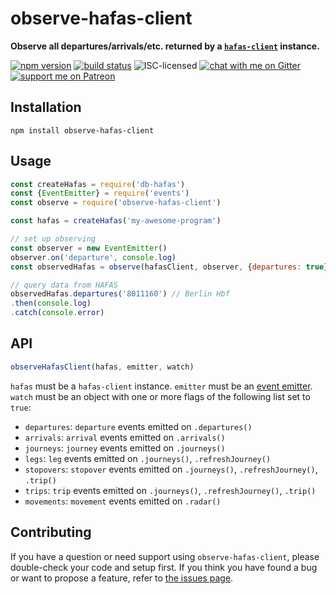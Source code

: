 # observe-hafas-client

**Observe all departures/arrivals/etc. returned by a [`hafas-client`](https://github.com/public-transport/hafas-client) instance.**

[![npm version](https://img.shields.io/npm/v/observe-hafas-client.svg)](https://www.npmjs.com/package/observe-hafas-client)
[![build status](https://api.travis-ci.org/public-transport/observe-hafas-client.svg?branch=master)](https://travis-ci.org/public-transport/observe-hafas-client)
![ISC-licensed](https://img.shields.io/github/license/public-transport/observe-hafas-client.svg)
[![chat with me on Gitter](https://img.shields.io/badge/chat%20with%20me-on%20gitter-512e92.svg)](https://gitter.im/derhuerst)
[![support me on Patreon](https://img.shields.io/badge/support%20me-on%20patreon-fa7664.svg)](https://patreon.com/derhuerst)


## Installation

```shell
npm install observe-hafas-client
```


## Usage

```js
const createHafas = require('db-hafas')
const {EventEmitter} = require('events')
const observe = require('observe-hafas-client')

const hafas = createHafas('my-awesome-program')

// set up observing
const observer = new EventEmitter()
observer.on('departure', console.log)
const observedHafas = observe(hafasClient, observer, {departures: true})

// query data from HAFAS
observedHafas.departures('8011160') // Berlin Hbf
.then(console.log)
.catch(console.error)
```


## API

```js
observeHafasClient(hafas, emitter, watch)
```

`hafas` must be a `hafas-client` instance. `emitter` must be an [event emitter](https://nodejs.org/api/events.html#events_class_eventemitter). `watch` must be an object with one or more flags of the following list set to `true`:

- `departures`: `departure` events emitted on `.departures()`
- `arrivals`: `arrival` events emitted on `.arrivals()`
- `journeys`: `journey` events emitted on `.journeys()`
- `legs`: `leg` events emitted on `.journeys()`, `.refreshJourney()`
- `stopovers`: `stopover` events emitted on `.journeys()`, `.refreshJourney()`, `.trip()`
- `trips`: `trip` events emitted on `.journeys()`, `.refreshJourney()`, `.trip()`
- `movements`: `movement` events emitted on `.radar()`


## Contributing

If you have a question or need support using `observe-hafas-client`, please double-check your code and setup first. If you think you have found a bug or want to propose a feature, refer to [the issues page](https://github.com/public-transport/observe-hafas-client/issues).

